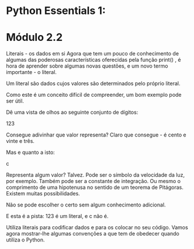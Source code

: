 # Python Essentials 1:
# Módulo 2.2

Literais - os dados em si
Agora que tem um pouco de conhecimento de algumas das poderosas características oferecidas pela função print() , é hora de aprender sobre algumas novas questões, e um novo termo importante - o literal.

Um literal são dados cujos valores são determinados pelo próprio literal.

Como este é um conceito difícil de compreender, um bom exemplo pode ser útil.

Dê uma vista de olhos ao seguinte conjunto de dígitos:

123

Consegue adivinhar que valor representa? Claro que consegue - é cento e vinte e três.

Mas e quanto a isto:

c

Representa algum valor? Talvez. Pode ser o símbolo da velocidade da luz, por exemplo. Também pode ser a constante de integração. Ou mesmo o comprimento de uma hipotenusa no sentido de um teorema de Pitágoras. Existem muitas possibilidades.


Não se pode escolher o certo sem algum conhecimento adicional.

E esta é a pista: 123 é um literal, e c não é.

Utiliza literais para codificar dados e para os colocar no seu código. Vamos agora mostrar-lhe algumas convenções a que tem de obedecer quando utiliza o Python.